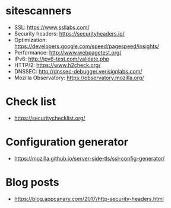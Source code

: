# sitescanners

- SSL: https://www.ssllabs.com/
- Security headers: https://securityheaders.io/
- Optimization: https://developers.google.com/speed/pagespeed/insights/
- Performance: http://www.webpagetest.org/
- IPv6: http://ipv6-test.com/validate.php
- HTTP/2: https://www.h2check.org/
- DNSSEC: http://dnssec-debugger.verisignlabs.com/
- Mozilla Observatory: https://observatory.mozilla.org/

# Check list
- https://securitychecklist.org/

# Configuration generator
- https://mozilla.github.io/server-side-tls/ssl-config-generator/

# Blog posts

- https://blog.appcanary.com/2017/http-security-headers.html

